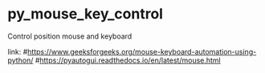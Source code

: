 # py_mouse_key_control
Control position mouse and keyboard


link:
#https://www.geeksforgeeks.org/mouse-keyboard-automation-using-python/
#https://pyautogui.readthedocs.io/en/latest/mouse.html
